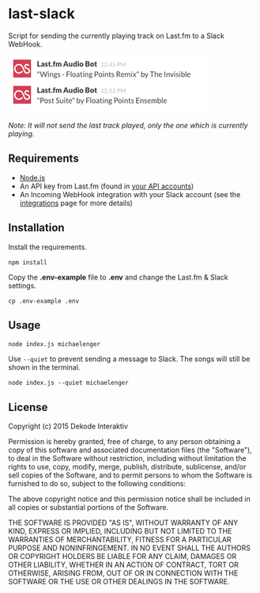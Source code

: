 # last-slack

Script for sending the currently playing track on Last.fm to a Slack WebHook.

![Screenshot](https://raw.githubusercontent.com/DekodeInteraktiv/last-slack/master/screenshot.png)

_Note: It will not send the last track played, only the one which is currently playing._

## Requirements

- [Node.js](http://nodejs.org/)
- An API key from Last.fm (found in [your API accounts](http://www.last.fm/api/accounts))
- An Incoming WebHook integration with your Slack account (see the [integrations](https://slack.com/services) page for more details)

## Installation

Install the requirements.

```shell
npm install
```

Copy the **.env-example** file to **.env** and change the Last.fm & Slack settings.

```shell
cp .env-example .env
```

## Usage

```shell
node index.js michaelenger
```

Use `--quiet` to prevent sending a message to Slack. The songs will still be shown in the terminal.

```shell
node index.js --quiet michaelenger
```

## License

Copyright (c) 2015 Dekode Interaktiv

Permission is hereby granted, free of charge, to any person obtaining a copy of this software and associated documentation files (the "Software"), to deal in the Software without restriction, including without limitation the rights to use, copy, modify, merge, publish, distribute, sublicense, and/or sell copies of the Software, and to permit persons to whom the Software is furnished to do so, subject to the following conditions:

The above copyright notice and this permission notice shall be included in all copies or substantial portions of the Software.

THE SOFTWARE IS PROVIDED "AS IS", WITHOUT WARRANTY OF ANY KIND, EXPRESS OR IMPLIED, INCLUDING BUT NOT LIMITED TO THE WARRANTIES OF MERCHANTABILITY, FITNESS FOR A PARTICULAR PURPOSE AND NONINFRINGEMENT. IN NO EVENT SHALL THE AUTHORS OR COPYRIGHT HOLDERS BE LIABLE FOR ANY CLAIM, DAMAGES OR OTHER LIABILITY, WHETHER IN AN ACTION OF CONTRACT, TORT OR OTHERWISE, ARISING FROM, OUT OF OR IN CONNECTION WITH THE SOFTWARE OR THE USE OR OTHER DEALINGS IN THE SOFTWARE.
